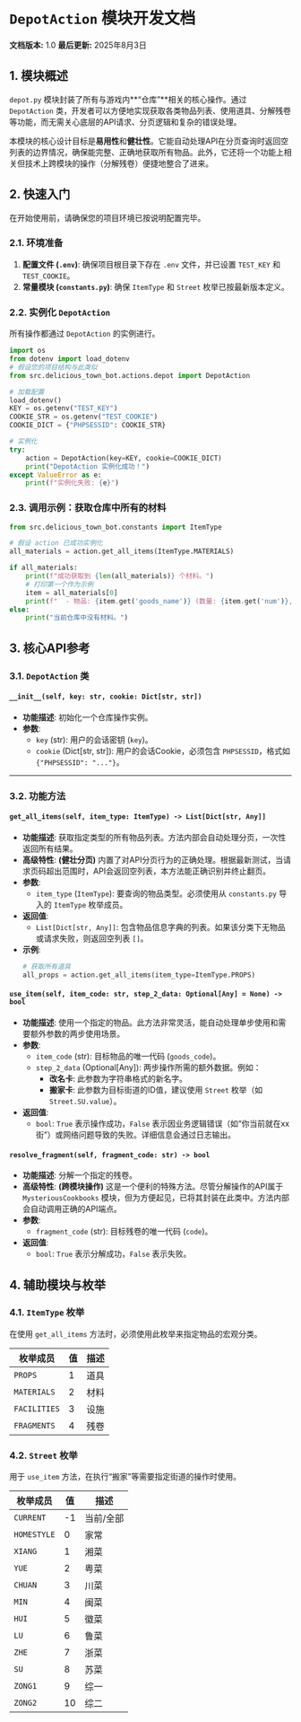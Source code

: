 # `DepotAction` 模块开发文档

**文档版本:** 1.0
**最后更新:** 2025年8月3日

## 1. 模块概述

`depot.py` 模块封装了所有与游戏内**“仓库”**相关的核心操作。通过 `DepotAction` 类，开发者可以方便地实现获取各类物品列表、使用道具、分解残卷等功能，而无需关心底层的API请求、分页逻辑和复杂的错误处理。

本模块的核心设计目标是**易用性**和**健壮性**。它能自动处理API在分页查询时返回空列表的边界情况，确保能完整、正确地获取所有物品。此外，它还将一个功能上相关但技术上跨模块的操作（分解残卷）便捷地整合了进来。

## 2. 快速入门

在开始使用前，请确保您的项目环境已按说明配置完毕。

### 2.1. 环境准备

1.  **配置文件 (`.env`)**: 确保项目根目录下存在 `.env` 文件，并已设置 `TEST_KEY` 和 `TEST_COOKIE`。
2.  **常量模块 (`constants.py`)**: 确保 `ItemType` 和 `Street` 枚举已按最新版本定义。

### 2.2. 实例化 `DepotAction`

所有操作都通过 `DepotAction` 的实例进行。

```python
import os
from dotenv import load_dotenv
# 假设您的项目结构与此类似
from src.delicious_town_bot.actions.depot import DepotAction

# 加载配置
load_dotenv()
KEY = os.getenv("TEST_KEY")
COOKIE_STR = os.getenv("TEST_COOKIE")
COOKIE_DICT = {"PHPSESSID": COOKIE_STR}

# 实例化
try:
    action = DepotAction(key=KEY, cookie=COOKIE_DICT)
    print("DepotAction 实例化成功！")
except ValueError as e:
    print(f"实例化失败: {e}")
```

### 2.3. 调用示例：获取仓库中所有的材料

```python
from src.delicious_town_bot.constants import ItemType

# 假设 action 已成功实例化
all_materials = action.get_all_items(ItemType.MATERIALS)

if all_materials:
    print(f"成功获取到 {len(all_materials)} 个材料。")
    # 打印第一个作为示例
    item = all_materials[0]
    print(f"  - 物品: {item.get('goods_name')} (数量: {item.get('num')}, Code: {item.get('goods_code')})")
else:
    print("当前仓库中没有材料。")
```

## 3. 核心API参考

### 3.1. `DepotAction` 类

#### `__init__(self, key: str, cookie: Dict[str, str])`
* **功能描述**: 初始化一个仓库操作实例。
* **参数**:
    * `key` (str): 用户的会话密钥 (`key`)。
    * `cookie` (Dict[str, str]): 用户的会话Cookie，必须包含 `PHPSESSID`，格式如 `{"PHPSESSID": "..."}`。

---

### 3.2. 功能方法

#### `get_all_items(self, item_type: ItemType) -> List[Dict[str, Any]]`
* **功能描述**: 获取指定类型的所有物品列表。方法内部会自动处理分页，一次性返回所有结果。
* **高级特性**: **(健壮分页)** 内置了对API分页行为的正确处理。根据最新测试，当请求页码超出范围时，API会返回空列表，本方法能正确识别并终止翻页。
* **参数**:
    * `item_type` (`ItemType`): 要查询的物品类型。必须使用从 `constants.py` 导入的 `ItemType` 枚举成员。
* **返回值**:
    * `List[Dict[str, Any]]`: 包含物品信息字典的列表。如果该分类下无物品或请求失败，则返回空列表 `[]`。
* **示例**:
    ```python
    # 获取所有道具
    all_props = action.get_all_items(item_type=ItemType.PROPS)
    ```

#### `use_item(self, item_code: str, step_2_data: Optional[Any] = None) -> bool`
* **功能描述**: 使用一个指定的物品。此方法非常灵活，能自动处理单步使用和需要额外参数的两步使用场景。
* **参数**:
    * `item_code` (str): 目标物品的唯一代码 (`goods_code`)。
    * `step_2_data` (Optional[Any]): 两步操作所需的额外数据。例如：
        * **改名卡**: 此参数为字符串格式的新名字。
        * **搬家卡**: 此参数为目标街道的ID值，建议使用 `Street` 枚举（如 `Street.SU.value`）。
* **返回值**:
    * `bool`: `True` 表示操作成功，`False` 表示因业务逻辑错误（如“你当前就在xx街”）或网络问题导致的失败。详细信息会通过日志输出。

#### `resolve_fragment(self, fragment_code: str) -> bool`
* **功能描述**: 分解一个指定的残卷。
* **高级特性**: **(跨模块操作)** 这是一个便利的特殊方法。尽管分解操作的API属于 `MysteriousCookbooks` 模块，但为方便起见，已将其封装在此类中。方法内部会自动调用正确的API端点。
* **参数**:
    * `fragment_code` (str): 目标残卷的唯一代码 (`code`)。
* **返回值**:
    * `bool`: `True` 表示分解成功，`False` 表示失败。

## 4. 辅助模块与枚举

### 4.1. `ItemType` 枚举

在使用 `get_all_items` 方法时，必须使用此枚举来指定物品的宏观分类。

| 枚举成员      | 值   | 描述       |
| ------------- | ---- | ---------- |
| `PROPS`       | 1    | 道具       |
| `MATERIALS`   | 2    | 材料       |
| `FACILITIES`  | 3    | 设施       |
| `FRAGMENTS`   | 4    | 残卷       |

### 4.2. `Street` 枚举

用于 `use_item` 方法，在执行“搬家”等需要指定街道的操作时使用。

| 枚举成员      | 值   | 描述       |
| ------------- | ---- | ---------- |
| `CURRENT`     | -1   | 当前/全部  |
| `HOMESTYLE`   | 0    | 家常       |
| `XIANG`       | 1    | 湘菜       |
| `YUE`         | 2    | 粤菜       |
| `CHUAN`       | 3    | 川菜       |
| `MIN`         | 4    | 闽菜       |
| `HUI`         | 5    | 徽菜       |
| `LU`          | 6    | 鲁菜       |
| `ZHE`         | 7    | 浙菜       |
| `SU`          | 8    | 苏菜       |
| `ZONG1`       | 9    | 综一       |
| `ZONG2`       | 10   | 综二       |